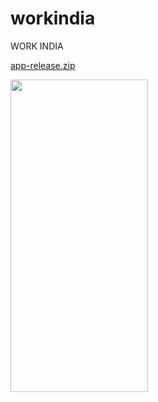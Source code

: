 # workindia

WORK INDIA

[app-release.zip](https://github.com/shivam05241/workindia/files/6872372/app-release.zip)

<img src="https://user-images.githubusercontent.com/56262914/126868311-122bdd19-0c37-4f9e-9f9b-1dac5b9143e5.gif" width="220" height="500"/>
